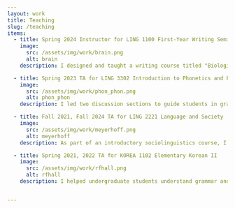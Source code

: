 ```yaml
---
layout: work
title: Teaching
slug: /teaching
items:
  - title: Spring 2024 Instructor for LING 1100 First-Year Writing Seminar
    image:
      src: /assets/img/work/brain.png
      alt: brain
    description: I designed and taught a writing course titled "Biological Foundations of Language" for freshman students new to linguistics. The course aimed to provide foundational knowledge about the biological aspects influencing human language. It covered topics such as animal communication, neurolinguistics, and the nature vs. nurture debate.

  - title: Spring 2023 TA for LING 3302 Introduction to Phonetics and Phonology
    image:
      src: /assets/img/work/phon_phon.png
      alt: phon_phon
    description: I led two discussion sections to guide students in grasping fundamental concepts in phonetics and phonology by reviewing course materials, teaching technical skills in phonetic analyses, and hosting review sessions. 

  - title: Fall 2021, Fall 2024 TA for LING 2221 Language and Society
    image:
      src: /assets/img/work/meyerhoff.png
      alt: meyerhoff
    description: As part of an introductory sociolinguistics course, I facilitated two sections dedicated to introducing theoretical and technical sociolinguistic concepts to students new to the field.

  - title: Spring 2021, 2022 TA for KOREA 1102 Elementary Korean II
    image:
      src: /assets/img/work/rfhall.png
      alt: rfhall
    description: I helped undergraduate students understand grammar and hone their conversational skills in Korean.


---
```


<br />
<br />
